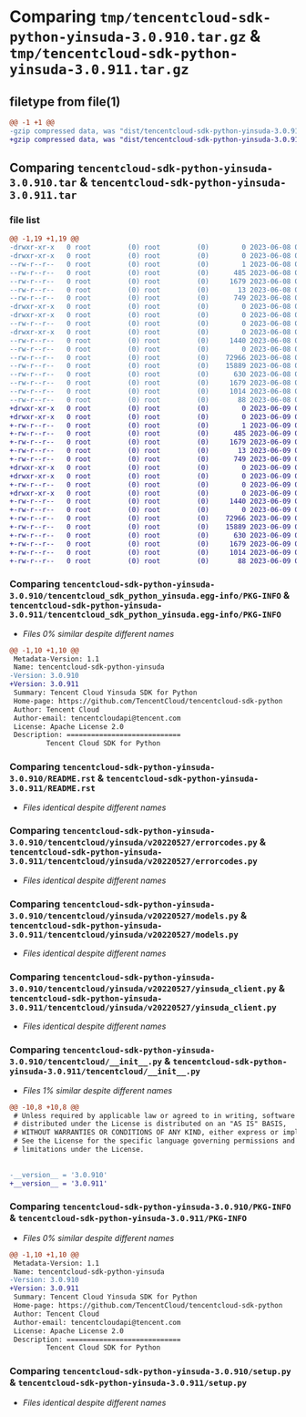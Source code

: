 # Comparing `tmp/tencentcloud-sdk-python-yinsuda-3.0.910.tar.gz` & `tmp/tencentcloud-sdk-python-yinsuda-3.0.911.tar.gz`

## filetype from file(1)

```diff
@@ -1 +1 @@
-gzip compressed data, was "dist/tencentcloud-sdk-python-yinsuda-3.0.910.tar", last modified: Thu Jun  8 09:25:36 2023, max compression
+gzip compressed data, was "dist/tencentcloud-sdk-python-yinsuda-3.0.911.tar", last modified: Fri Jun  9 02:32:03 2023, max compression
```

## Comparing `tencentcloud-sdk-python-yinsuda-3.0.910.tar` & `tencentcloud-sdk-python-yinsuda-3.0.911.tar`

### file list

```diff
@@ -1,19 +1,19 @@
-drwxr-xr-x   0 root         (0) root         (0)        0 2023-06-08 09:25:36.000000 tencentcloud-sdk-python-yinsuda-3.0.910/
-drwxr-xr-x   0 root         (0) root         (0)        0 2023-06-08 09:25:36.000000 tencentcloud-sdk-python-yinsuda-3.0.910/tencentcloud_sdk_python_yinsuda.egg-info/
--rw-r--r--   0 root         (0) root         (0)        1 2023-06-08 09:25:36.000000 tencentcloud-sdk-python-yinsuda-3.0.910/tencentcloud_sdk_python_yinsuda.egg-info/dependency_links.txt
--rw-r--r--   0 root         (0) root         (0)      485 2023-06-08 09:25:36.000000 tencentcloud-sdk-python-yinsuda-3.0.910/tencentcloud_sdk_python_yinsuda.egg-info/SOURCES.txt
--rw-r--r--   0 root         (0) root         (0)     1679 2023-06-08 09:25:36.000000 tencentcloud-sdk-python-yinsuda-3.0.910/tencentcloud_sdk_python_yinsuda.egg-info/PKG-INFO
--rw-r--r--   0 root         (0) root         (0)       13 2023-06-08 09:25:36.000000 tencentcloud-sdk-python-yinsuda-3.0.910/tencentcloud_sdk_python_yinsuda.egg-info/top_level.txt
--rw-r--r--   0 root         (0) root         (0)      749 2023-06-08 09:25:35.000000 tencentcloud-sdk-python-yinsuda-3.0.910/README.rst
-drwxr-xr-x   0 root         (0) root         (0)        0 2023-06-08 09:25:36.000000 tencentcloud-sdk-python-yinsuda-3.0.910/tencentcloud/
-drwxr-xr-x   0 root         (0) root         (0)        0 2023-06-08 09:25:36.000000 tencentcloud-sdk-python-yinsuda-3.0.910/tencentcloud/yinsuda/
--rw-r--r--   0 root         (0) root         (0)        0 2023-06-08 09:25:35.000000 tencentcloud-sdk-python-yinsuda-3.0.910/tencentcloud/yinsuda/__init__.py
-drwxr-xr-x   0 root         (0) root         (0)        0 2023-06-08 09:25:36.000000 tencentcloud-sdk-python-yinsuda-3.0.910/tencentcloud/yinsuda/v20220527/
--rw-r--r--   0 root         (0) root         (0)     1440 2023-06-08 09:25:35.000000 tencentcloud-sdk-python-yinsuda-3.0.910/tencentcloud/yinsuda/v20220527/errorcodes.py
--rw-r--r--   0 root         (0) root         (0)        0 2023-06-08 09:25:35.000000 tencentcloud-sdk-python-yinsuda-3.0.910/tencentcloud/yinsuda/v20220527/__init__.py
--rw-r--r--   0 root         (0) root         (0)    72966 2023-06-08 09:25:35.000000 tencentcloud-sdk-python-yinsuda-3.0.910/tencentcloud/yinsuda/v20220527/models.py
--rw-r--r--   0 root         (0) root         (0)    15889 2023-06-08 09:25:35.000000 tencentcloud-sdk-python-yinsuda-3.0.910/tencentcloud/yinsuda/v20220527/yinsuda_client.py
--rw-r--r--   0 root         (0) root         (0)      630 2023-06-08 09:25:35.000000 tencentcloud-sdk-python-yinsuda-3.0.910/tencentcloud/__init__.py
--rw-r--r--   0 root         (0) root         (0)     1679 2023-06-08 09:25:36.000000 tencentcloud-sdk-python-yinsuda-3.0.910/PKG-INFO
--rw-r--r--   0 root         (0) root         (0)     1014 2023-06-08 09:25:35.000000 tencentcloud-sdk-python-yinsuda-3.0.910/setup.py
--rw-r--r--   0 root         (0) root         (0)       88 2023-06-08 09:25:36.000000 tencentcloud-sdk-python-yinsuda-3.0.910/setup.cfg
+drwxr-xr-x   0 root         (0) root         (0)        0 2023-06-09 02:32:03.000000 tencentcloud-sdk-python-yinsuda-3.0.911/
+drwxr-xr-x   0 root         (0) root         (0)        0 2023-06-09 02:32:03.000000 tencentcloud-sdk-python-yinsuda-3.0.911/tencentcloud_sdk_python_yinsuda.egg-info/
+-rw-r--r--   0 root         (0) root         (0)        1 2023-06-09 02:32:03.000000 tencentcloud-sdk-python-yinsuda-3.0.911/tencentcloud_sdk_python_yinsuda.egg-info/dependency_links.txt
+-rw-r--r--   0 root         (0) root         (0)      485 2023-06-09 02:32:03.000000 tencentcloud-sdk-python-yinsuda-3.0.911/tencentcloud_sdk_python_yinsuda.egg-info/SOURCES.txt
+-rw-r--r--   0 root         (0) root         (0)     1679 2023-06-09 02:32:03.000000 tencentcloud-sdk-python-yinsuda-3.0.911/tencentcloud_sdk_python_yinsuda.egg-info/PKG-INFO
+-rw-r--r--   0 root         (0) root         (0)       13 2023-06-09 02:32:03.000000 tencentcloud-sdk-python-yinsuda-3.0.911/tencentcloud_sdk_python_yinsuda.egg-info/top_level.txt
+-rw-r--r--   0 root         (0) root         (0)      749 2023-06-09 02:32:02.000000 tencentcloud-sdk-python-yinsuda-3.0.911/README.rst
+drwxr-xr-x   0 root         (0) root         (0)        0 2023-06-09 02:32:03.000000 tencentcloud-sdk-python-yinsuda-3.0.911/tencentcloud/
+drwxr-xr-x   0 root         (0) root         (0)        0 2023-06-09 02:32:03.000000 tencentcloud-sdk-python-yinsuda-3.0.911/tencentcloud/yinsuda/
+-rw-r--r--   0 root         (0) root         (0)        0 2023-06-09 02:32:02.000000 tencentcloud-sdk-python-yinsuda-3.0.911/tencentcloud/yinsuda/__init__.py
+drwxr-xr-x   0 root         (0) root         (0)        0 2023-06-09 02:32:03.000000 tencentcloud-sdk-python-yinsuda-3.0.911/tencentcloud/yinsuda/v20220527/
+-rw-r--r--   0 root         (0) root         (0)     1440 2023-06-09 02:32:02.000000 tencentcloud-sdk-python-yinsuda-3.0.911/tencentcloud/yinsuda/v20220527/errorcodes.py
+-rw-r--r--   0 root         (0) root         (0)        0 2023-06-09 02:32:02.000000 tencentcloud-sdk-python-yinsuda-3.0.911/tencentcloud/yinsuda/v20220527/__init__.py
+-rw-r--r--   0 root         (0) root         (0)    72966 2023-06-09 02:32:02.000000 tencentcloud-sdk-python-yinsuda-3.0.911/tencentcloud/yinsuda/v20220527/models.py
+-rw-r--r--   0 root         (0) root         (0)    15889 2023-06-09 02:32:02.000000 tencentcloud-sdk-python-yinsuda-3.0.911/tencentcloud/yinsuda/v20220527/yinsuda_client.py
+-rw-r--r--   0 root         (0) root         (0)      630 2023-06-09 02:32:02.000000 tencentcloud-sdk-python-yinsuda-3.0.911/tencentcloud/__init__.py
+-rw-r--r--   0 root         (0) root         (0)     1679 2023-06-09 02:32:03.000000 tencentcloud-sdk-python-yinsuda-3.0.911/PKG-INFO
+-rw-r--r--   0 root         (0) root         (0)     1014 2023-06-09 02:32:02.000000 tencentcloud-sdk-python-yinsuda-3.0.911/setup.py
+-rw-r--r--   0 root         (0) root         (0)       88 2023-06-09 02:32:03.000000 tencentcloud-sdk-python-yinsuda-3.0.911/setup.cfg
```

### Comparing `tencentcloud-sdk-python-yinsuda-3.0.910/tencentcloud_sdk_python_yinsuda.egg-info/PKG-INFO` & `tencentcloud-sdk-python-yinsuda-3.0.911/tencentcloud_sdk_python_yinsuda.egg-info/PKG-INFO`

 * *Files 0% similar despite different names*

```diff
@@ -1,10 +1,10 @@
 Metadata-Version: 1.1
 Name: tencentcloud-sdk-python-yinsuda
-Version: 3.0.910
+Version: 3.0.911
 Summary: Tencent Cloud Yinsuda SDK for Python
 Home-page: https://github.com/TencentCloud/tencentcloud-sdk-python
 Author: Tencent Cloud
 Author-email: tencentcloudapi@tencent.com
 License: Apache License 2.0
 Description: ============================
         Tencent Cloud SDK for Python
```

### Comparing `tencentcloud-sdk-python-yinsuda-3.0.910/README.rst` & `tencentcloud-sdk-python-yinsuda-3.0.911/README.rst`

 * *Files identical despite different names*

### Comparing `tencentcloud-sdk-python-yinsuda-3.0.910/tencentcloud/yinsuda/v20220527/errorcodes.py` & `tencentcloud-sdk-python-yinsuda-3.0.911/tencentcloud/yinsuda/v20220527/errorcodes.py`

 * *Files identical despite different names*

### Comparing `tencentcloud-sdk-python-yinsuda-3.0.910/tencentcloud/yinsuda/v20220527/models.py` & `tencentcloud-sdk-python-yinsuda-3.0.911/tencentcloud/yinsuda/v20220527/models.py`

 * *Files identical despite different names*

### Comparing `tencentcloud-sdk-python-yinsuda-3.0.910/tencentcloud/yinsuda/v20220527/yinsuda_client.py` & `tencentcloud-sdk-python-yinsuda-3.0.911/tencentcloud/yinsuda/v20220527/yinsuda_client.py`

 * *Files identical despite different names*

### Comparing `tencentcloud-sdk-python-yinsuda-3.0.910/tencentcloud/__init__.py` & `tencentcloud-sdk-python-yinsuda-3.0.911/tencentcloud/__init__.py`

 * *Files 1% similar despite different names*

```diff
@@ -10,8 +10,8 @@
 # Unless required by applicable law or agreed to in writing, software
 # distributed under the License is distributed on an "AS IS" BASIS,
 # WITHOUT WARRANTIES OR CONDITIONS OF ANY KIND, either express or implied.
 # See the License for the specific language governing permissions and
 # limitations under the License.
 
 
-__version__ = '3.0.910'
+__version__ = '3.0.911'
```

### Comparing `tencentcloud-sdk-python-yinsuda-3.0.910/PKG-INFO` & `tencentcloud-sdk-python-yinsuda-3.0.911/PKG-INFO`

 * *Files 0% similar despite different names*

```diff
@@ -1,10 +1,10 @@
 Metadata-Version: 1.1
 Name: tencentcloud-sdk-python-yinsuda
-Version: 3.0.910
+Version: 3.0.911
 Summary: Tencent Cloud Yinsuda SDK for Python
 Home-page: https://github.com/TencentCloud/tencentcloud-sdk-python
 Author: Tencent Cloud
 Author-email: tencentcloudapi@tencent.com
 License: Apache License 2.0
 Description: ============================
         Tencent Cloud SDK for Python
```

### Comparing `tencentcloud-sdk-python-yinsuda-3.0.910/setup.py` & `tencentcloud-sdk-python-yinsuda-3.0.911/setup.py`

 * *Files identical despite different names*


